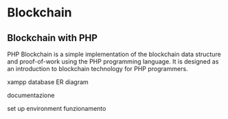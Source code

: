 # Blockchain
## Blockchain with PHP

PHP Blockchain is a simple implementation of the blockchain data structure and proof-of-work using the PHP programming language. It is designed as an introduction to blockchain technology for PHP programmers.

xampp
database
ER diagram

documentazione

set up environment
funzionamento